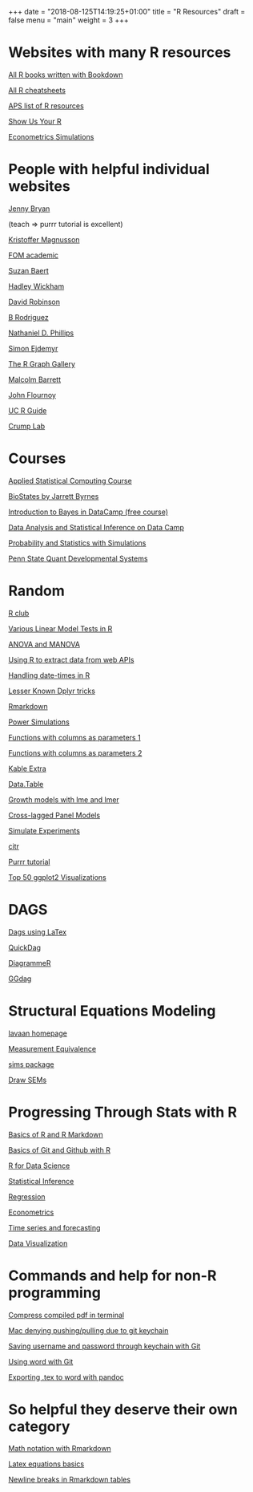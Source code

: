 +++
date = "2018-08-125T14:19:25+01:00"
title = "R Resources"
draft = false
menu = "main"
weight = 3
+++

# Websites with many R resources

[All R books written with Bookdown](https://bookdown.org)

[All R cheatsheets](https://www.rstudio.com/resources/cheatsheets/)

[APS list of R resources](https://www.psychologicalscience.org/observer/learning-to-work-with-r)

[Show Us Your R](http://www.flutterbys.com.au/stats/index.html)

[Econometrics Simulations](http://www.econometricsbysimulation.com/2012/10/using-simulations-to-maximize.html)

# People with helpful individual websites

[Jenny Bryan](https://jennybryan.org)  

(teach => purrr tutorial is excellent)

[Kristoffer Magnusson](https://rpsychologist.com)

[FOM academic](https://data-se.netlify.com)

[Suzan Baert](https://suzan.rbind.io)

[Hadley Wickham](http://hadley.nz/index.html)

[David Robinson](http://varianceexplained.org)

[B Rodriguez](https://b-rodrigues.github.io/fput/)

[Nathaniel D. Phillips](https://bookdown.org/ndphillips/YaRrr/)

[Simon Ejdemyr](https://sejdemyr.github.io)

[The R Graph Gallery](https://www.r-graph-gallery.com/all-graphs/)

[Malcolm Barrett](https://malco.io)

[John Flournoy](https://jflournoy.github.io)

[UC R Guide](http://uc-r.github.io/introduction)

[Crump Lab](https://crumplab.github.io/Courses.html)

# Courses

[Applied Statistical Computing Course](http://had.co.nz/stat480.1.html)

[BioStates by Jarrett Byrnes](https://biol607.github.io/index.html)

[Introduction to Bayes in DataCamp (free course)](https://www.datacamp.com/community/open-courses/beginning-bayes-in-r)

[Data Analysis and Statistical Inference on Data Camp](https://www.datacamp.com/community/open-courses/statistical-inference-and-data-analysis)

[Probability and Statistics with Simulations](https://github.com/jrgant/prob-stats)

[Penn State Quant Developmental Systems](https://quantdev.ssri.psu.edu/resources)

# Random

[R club](https://blogs.uoregon.edu/rclub/)

[Various Linear Model Tests in R](https://www.zoology.ubc.ca/~schluter/R/fit-model/)

[ANOVA and MANOVA](https://www.statmethods.net/stats/anova.html)

[Using R to extract data from web APIs](https://tclavelle.github.io/blog/r_and_apis/)

[Handling date-times in R](http://biostat.mc.vanderbilt.edu/wiki/pub/Main/ColeBeck/datestimes.pdf)

[Lesser Known Dplyr tricks](https://www.brodrigues.co/blog/2017-02-17-lesser_known_tricks/)

[Rmarkdown](http://www.stat.cmu.edu/~cshalizi/rmarkdown/)

[Power Simulations](https://github.com/jessiesunpsych/power-simulations)

[Functions with columns as parameters 1](https://stackoverflow.com/questions/47494975/passing-column-name-as-parameter-to-a-function-using-dplyr)

[Functions with columns as parameters 2](https://www.brodrigues.co/blog/2016-07-18-data-frame-columns-as-arguments-to-dplyr-functions/)

[Kable Extra](http://haozhu233.github.io/kableExtra/awesome_table_in_html.html)

[Data.Table](https://github.com/Rdatatable/data.table/wiki/Getting-started)

[Growth models with lme and lmer](http://rpsychologist.com/r-guide-longitudinal-lme-lmer)

[Cross-lagged Panel Models](https://threadreaderapp.com/thread/1073313224446009345.html)

[Simulate Experiments](https://debruine.github.io/faux/index.html)

[citr](https://github.com/jrgant/citr)

[Purrr tutorial](https://emoriebeck.github.io/R-tutorials/purrr/)

[Top 50 ggplot2 Visualizations](http://r-statistics.co/Top50-Ggplot2-Visualizations-MasterList-R-Code.html)

# DAGS

[Dags using LaTex](https://github.com/jrgant/causalgraphs_latex/blob/master/graphical-models-causal.pdf)

[QuickDag](https://github.com/jrgant/quickdag)

[DiagrammeR](https://rich-iannone.github.io/DiagrammeR/)

[GGdag](https://ggdag.netlify.com)

# Structural Equations Modeling

[lavaan homepage](http://lavaan.ugent.be)

[Measurement Equivalence](https://groups.google.com/forum/#!topic/lavaan/oKwP0_6-i1g)

[sims package](https://github.com/osofr/simcausal)

[Draw SEMs](https://www.draw.io/)

# Progressing Through Stats with R

[Basics of R and R Markdown](https://ismayc.github.io/rbasics-book/index.html)

[Basics of Git and Github with R](https://happygitwithr.com)

[R for Data Science](https://r4ds.had.co.nz)

[Statistical Inference](https://leanpub.com/LittleInferenceBook/read)

[Regression](https://leanpub.com/regmods/read)

[Econometrics](https://bookdown.org/ccolonescu/RPoE4/)

[Time series and forecasting](https://otexts.org/fpp2/)

[Data Visualization](https://serialmentor.com/dataviz/)

# Commands and help for non-R programming

[Compress compiled pdf in terminal](https://raw.githubusercontent.com/Cdishop/alumn/master/newsletter/compress_pdf_syntax.txt)

[Mac denying pushing/pulling due to git keychain](https://stackoverflow.com/questions/33636467/unable-to-click-always-allow-on-git-credential-osxkeychain-popup)

[Saving username and password through keychain with Git](https://help.github.com/articles/caching-your-github-password-in-git/)

[Using word with Git](http://blog.martinfenner.org/2014/08/25/using-microsoft-word-with-git/)

[Exporting .tex to word with pandoc](https://jabranham.com/blog/2016/11/using-pandoc-export-to-word/)

# So helpful they deserve their own category

[Math notation with Rmarkdown](https://www.calvin.edu/~rpruim/courses/s341/S17/from-class/MathinRmd.html)

[Latex equations basics](http://moser-isi.ethz.ch/docs/typeset_equations.pdf)

[Newline breaks in Rmarkdown tables](https://haozhu233.github.io/kableExtra/best_practice_for_newline_in_latex_table.pdf)



